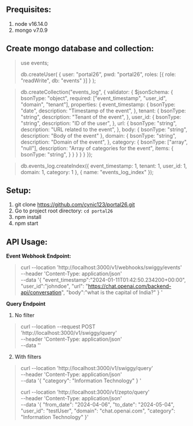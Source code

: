 Prequisites:
-------------
1. node v16.14.0
2. mongo v7.0.9

Create mongo database and collection:
-------------------------------------
>use events;
>
>db.createUser( { user: "portal26", pwd: "portal26", roles: [{ role: "readWrite", db: "events" }] } );

>db.createCollection("events_log", {
   validator: {
      $jsonSchema: {
         bsonType: "object",
         required: ["event_timestamp", "user_id", "domain", "tenant"],
         properties: {
            event_timestamp: {
               bsonType: "date",
               description: "Timestamp of the event",
            },
            tenant: {
               bsonType: "string",
               description: "Tenant of the event",
            },
            user_id: {
               bsonType: "string",
               description: "ID of the user",
            },
            url: {
               bsonType: "string",
               description: "URL related to the event",
            },
            body: {
               bsonType: "string",
               description: "Body of the event"
            },
            domain: {
               bsonType: "string",
               description: "Domain of the event",
            },
            category: {
               bsonType: ["array", "null"],
               description: "Array of categories for the event",
               items: {
                  bsonType: "string",
               }
            }
         }
      }
   }
});

>db.events_log.createIndex({
   event_timestamp: 1,
   tenant: 1,
   user_id: 1,
   domain: 1,
   category: 1
}, {
   name: "events_log_index"
});

Setup:
------
1. git clone https://github.com/cynic123/portal26.git
2. Go to project root directory: `cd portal26` 
3. npm install
4. npm start

API Usage:
----------
**Event Webhook Endpoint:**

>curl --location 'http://localhost:3000/v1/webhooks/swiggy/events' \
--header 'Content-Type: application/json' \
--data '{
  "event_timestamp":"2024-01-11T01:42:50.234200+00:00",
  "user_id":"johndoe",
  "url": "https://chat.openai.com/backend-api/conversation",
  "body":"what is the capital of India?"
}
'

**Query Endpoint**
1. No filter
>curl --location --request POST 'http://localhost:3000/v1/swiggy/query' \
--header 'Content-Type: application/json' \
--data ''

2. With filters
>curl --location 'http://localhost:3000/v1/swiggy/query' \
--header 'Content-Type: application/json' \
--data '{
    "category": "Information Technology"
}
'
>
>curl --location 'http://localhost:3000/v1/zepto/query' \
--header 'Content-Type: application/json' \
--data '{
    "from_date": "2024-04-06", 
    "to_date": "2024-05-04",
    "user_id": "testUser",
    "domain": "chat.openai.com",
    "category": "Information Technology"
}'
